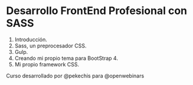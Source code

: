 # Desarrollo FrontEnd Profesional con SASS


1. Introducción.
2. Sass, un preprocesador CSS.
3. Gulp.
4. Creando mi propio tema para BootStrap 4.
5. Mi propio framework CSS.

Curso desarrollado por @pekechis para @openwebinars
